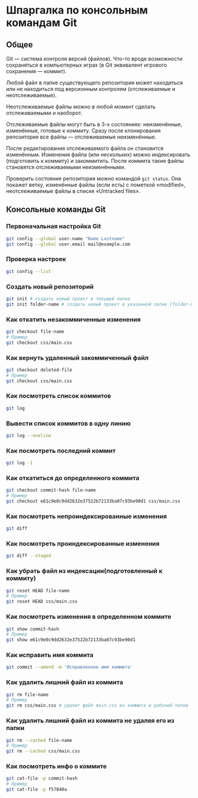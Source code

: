 # Шпаргалка по консольным командам Git

## Общее

Git — система контроля версий (файлов). Что-то вроде возможности сохраняться в компьютерных играх (в Git эквивалент игрового сохранения — коммит).

Любой файл в папке существующего репозитория может находиться или не находиться под версионным контролем (отслеживаемые и неотслеживаемые).

Неотслеживаемые файлы можно в любой момент сделать отслеживаемыми и наоборот.

Отслеживаемые файлы могут быть в 3-х состояниях: неизменённые, изменённые, готовые к коммиту. Сразу после клонирования репозитория все файлы — отслеживаемые неизменённые.

После редактирования отслеживаемого файла он становится изменённым. Изменения файла (или нескольких) можно индексировать (подготовить к коммиту) и закоммитить. После коммита такие файлы становятся отслеживаемыми неизменёнными.

Проверить состояние репозитория можно командой `git status`. Она покажет ветку, изменённые файлы (если есть) с пометкой «modified», неотслеживаемые файлы в списке «Untracked files».

## Консольные команды Git

### Первоначальная настройка Git

``` bash
git config --global user.name "Name Lastname"
git config --global user.email mail@example.com
```

### Проверка настроек

``` bash
git config --list
```

### Создать новый репозиторий

``` bash
git init # создать новый проект в текущей папке
git init folder-name # создать новый проект в указанной папке [folder-name]
```

### Как откатить незакоммиченные изменения

``` bash
git checkout file-name
# Пример
git checkout css/main.css
```

### Как вернуть удаленный закоммиченный файл

``` bash
git checkout deleted-file 
# Пример
git checkout css/main.css
```

### Как посмотреть список коммитов

``` bash
git log
```

### Вывести список коммитов в одну линию

``` bash
git log --oneline
```

### Как посмотреть последний коммит

``` bash
git log -1
```

### Как откатиться до определенного коммита

``` bash
git checkout commit-hash file-name
# Пример
git checkout e61c9e0c9dd2632e37522b72133ba07c93be90d1 css/main.css
```

### Как посмотреть непроиндексированные изменения

``` bash
git diff
```

### Как посмотреть проиндексированные изменения

``` bash
git diff --staged
```

### Как убрать файл из индексации(подготовленный к коммиту)

``` bash
git reset HEAD file-name
# Пример
git reset HEAD css/main.css
```

### Как посмотреть изменения в определенном коммите

``` bash
git show commit-hash
# Пример
git show e61c9e0c9dd2632e37522b72133ba07c93be90d1
```

### Как исправить имя коммита

``` bash
git commit --amend -m 'Исправленное имя коммита'
```

### Как удалить лишний файл из коммита

``` bash
git rm file-name
# Пример
git rm css/main.css # удалит файл main.css из коммита и рабочей папки
```

### Как удалить лишний файл из коммита не удаляя его из папки

``` bash
git rm --cached file-name
# Пример
git rm --cached css/main.css
```

### Как посмотреть инфо о коммите

``` bash
git cat-file -p commit-hash
# Пример
git cat-file -p f57840a
```

